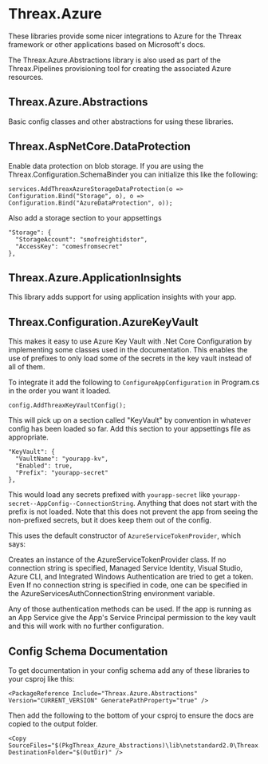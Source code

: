 # Threax.Azure
These libraries provide some nicer integrations to Azure for the Threax framework or other applications based on Microsoft's docs.

The Threax.Azure.Abstractions library is also used as part of the Threax.Pipelines provisioning tool for creating the associated Azure resources.

## Threax.Azure.Abstractions
Basic config classes and other abstractions for using these libraries.

## Threax.AspNetCore.DataProtection
Enable data protection on blob storage. If you are using the Threax.Configuration.SchemaBinder you can initialize this like the following:
```
services.AddThreaxAzureStorageDataProtection(o => Configuration.Bind("Storage", o), o => Configuration.Bind("AzureDataProtection", o));
```

Also add a storage section to your appsettings

```
"Storage": {
  "StorageAccount": "smofreightidstor",
  "AccessKey": "comesfromsecret"
},
```

## Threax.Azure.ApplicationInsights
This library adds support for using application insights with your app.

## Threax.Configuration.AzureKeyVault
This makes it easy to use Azure Key Vault with .Net Core Configuration by implementing some classes used in the documentation. This enables the use of prefixes to only load some of the secrets in the key vault instead of all of them.

To integrate it add the following to `ConfigureAppConfiguration` in Program.cs in the order you want it loaded.

```
config.AddThreaxKeyVaultConfig();
```

This will pick up on a section called "KeyVault" by convention in whatever config has been loaded so far. Add this section to your appsettings file as appropriate.

```
"KeyVault": {
  "VaultName": "yourapp-kv",
  "Enabled": true,
  "Prefix": "yourapp-secret"
},
```

This would load any secrets prefixed with `yourapp-secret` like `yourapp-secret--AppConfig--ConnectionString`. Anything that does not start with the prefix is not loaded. Note that this does not prevent the app from seeing the non-prefixed secrets, but it does keep them out of the config.

This uses the default constructor of `AzureServiceTokenProvider`, which says: 

Creates an instance of the AzureServiceTokenProvider class. If no connection string is specified, Managed Service Identity, Visual Studio, Azure CLI, and Integrated Windows Authentication are tried to get a token. Even If no connection string is specified in code, one can be specified in the AzureServicesAuthConnectionString environment variable.

Any of those authentication methods can be used. If the app is running as an App Service give the App's Service Principal permission to the key vault and this will work with no further configuration.

## Config Schema Documentation
To get documentation in your config schema add any of these libraries to your csproj like this:
```
<PackageReference Include="Threax.Azure.Abstractions" Version="CURRENT_VERSION" GeneratePathProperty="true" />
```

Then add the following to the bottom of your csproj to ensure the docs are copied to the output folder.
```
<Copy SourceFiles="$(PkgThreax_Azure_Abstractions)\lib\netstandard2.0\Threax.Azure.Abstractions.xml" DestinationFolder="$(OutDir)" />
```